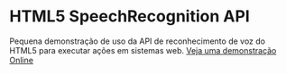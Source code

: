 # HTML5 SpeechRecognition API

Pequena demonstração de uso da API de reconhecimento de voz do HTML5 para executar ações em sistemas web.
[Veja uma demonstração Online](https://maikemota.github.io/comando-voz/)
